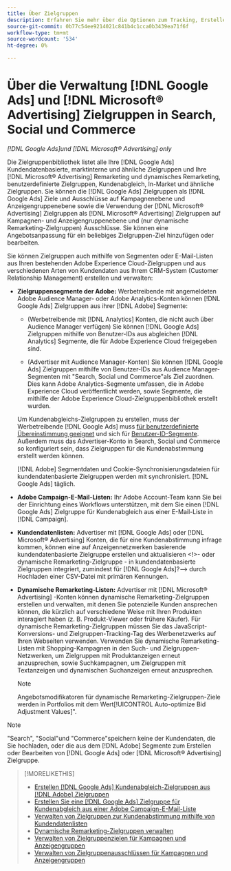 ```yaml
---
title: Über Zielgruppen
description: Erfahren Sie mehr über die Optionen zum Tracking, Erstellen und Verwalten [!DNL Google Ads] und [!DNL Microsoft® Advertising] Zielgruppen.
source-git-commit: 0b77c54ee9214021c841b4c1cca0b3439ea71f6f
workflow-type: tm+mt
source-wordcount: '534'
ht-degree: 0%

---
```


# Über die Verwaltung [!DNL Google Ads] und [!DNL Microsoft® Advertising] Zielgruppen in Search, Social und Commerce

*[!DNL Google Ads]und [!DNL Microsoft® Advertising] only*

Die Zielgruppenbibliothek listet alle Ihre [!DNL Google Ads] Kundendatenbasierte, marktinterne und ähnliche Zielgruppen und Ihre [!DNL Microsoft® Advertising] Remarketing und dynamisches Remarketing, benutzerdefinierte Zielgruppen, Kundenabgleich, In-Market und ähnliche Zielgruppen. Sie können die [!DNL Google Ads] Zielgruppen als [!DNL Google Ads] Ziele und Ausschlüsse auf Kampagnenebene und Anzeigengruppenebene sowie die Verwendung der [!DNL Microsoft® Advertising] Zielgruppen als [!DNL Microsoft® Advertising] Zielgruppen auf Kampagnen- und Anzeigengruppenebene und (nur dynamische Remarketing-Zielgruppen) Ausschlüsse. Sie können eine Angebotsanpassung für ein beliebiges Zielgruppen-Ziel hinzufügen oder bearbeiten.

Sie können Zielgruppen auch mithilfe von Segmenten oder E-Mail-Listen aus Ihren bestehenden Adobe Experience Cloud-Zielgruppen und aus verschiedenen Arten von Kundendaten aus Ihrem CRM-System (Customer Relationship Management) erstellen und verwalten:

* **Zielgruppensegmente der Adobe:** Werbetreibende mit angemeldeten Adobe Audience Manager- oder Adobe Analytics-Konten können [!DNL Google Ads] Zielgruppen aus ihrer [!DNL Adobe] Segmente:

   * (Werbetreibende mit [!DNL Analytics] Konten, die nicht auch über Audience Manager verfügen) Sie können [!DNL Google Ads] Zielgruppen mithilfe von Benutzer-IDs aus abgleichen [!DNL Analytics] Segmente, die für Adobe Experience Cloud freigegeben sind.

   * (Advertiser mit Audience Manager-Konten) Sie können [!DNL Google Ads] Zielgruppen mithilfe von Benutzer-IDs aus Audience Manager-Segmenten mit &quot;Search, Social und Commerce&quot;als Ziel zuordnen. Dies kann Adobe Analytics-Segmente umfassen, die in Adobe Experience Cloud veröffentlicht werden, sowie Segmente, die mithilfe der Adobe Experience Cloud-Zielgruppenbibliothek erstellt wurden.

  Um Kundenabgleichs-Zielgruppen zu erstellen, muss der Werbetreibende [!DNL Google Ads] muss [für benutzerdefinierte Übereinstimmung geeignet](https://support.google.com/adspolicy/answer/6299717) und sich für [Benutzer-ID-Segmente](https://support.google.com/google-ads/answer/9199250). Außerdem muss das Advertiser-Konto in Search, Social und Commerce so konfiguriert sein, dass Zielgruppen für die Kundenabstimmung erstellt werden können.<!-- For Analytics audiences: Analytics Only Integration. For Audience Manager, Enable CM/CRM option) -->

  [!DNL Adobe] Segmentdaten und Cookie-Synchronisierungsdateien für kundendatenbasierte Zielgruppen werden mit synchronisiert. [!DNL Google Ads] täglich.

* **Adobe Campaign-E-Mail-Listen:** Ihr Adobe Account-Team kann Sie bei der Einrichtung eines Workflows unterstützen, mit dem Sie einen [!DNL Google Ads] Zielgruppe für Kundenabgleich aus einer E-Mail-Liste in [!DNL Campaign].

* **Kundendatenlisten:** Advertiser mit [!DNL Google Ads] oder [!DNL Microsoft® Advertising] Konten, die für eine Kundenabstimmung infrage kommen, können eine auf Anzeigennetzwerken basierende kundendatenbasierte Zielgruppe erstellen und aktualisieren &lt;!>- oder dynamische Remarketing-Zielgruppe - in kundendatenbasierte Zielgruppen integriert, zumindest für [!DNL Google Ads]?—> durch Hochladen einer CSV-Datei mit primären Kennungen.

* **Dynamische Remarketing-Listen:** Advertiser mit [!DNL Microsoft® Advertising] -Konten können dynamische Remarketing-Zielgruppen erstellen und verwalten, mit denen Sie potenzielle Kunden ansprechen können, die kürzlich auf verschiedene Weise mit Ihren Produkten interagiert haben (z. B. Produkt-Viewer oder frühere Käufer). Für dynamische Remarketing-Zielgruppen müssen Sie das JavaScript-Konversions- und Zielgruppen-Tracking-Tag des Werbenetzwerks auf Ihren Webseiten verwenden. Verwenden Sie dynamische Remarketing-Listen mit Shopping-Kampagnen in den Such- und Zielgruppen-Netzwerken, um Zielgruppen mit Produktanzeigen erneut anzusprechen, sowie Suchkampagnen, um Zielgruppen mit Textanzeigen und dynamischen Suchanzeigen erneut anzusprechen. <!--[For [!DNL Google Ads], these are technically included in a customer data-based audience, so word this all carefully when we add support for them.]-->

  >[!NOTE]
  >
  >Angebotsmodifikatoren für dynamische Remarketing-Zielgruppen-Ziele werden in Portfolios mit dem Wert[!UICONTROL Auto-optimize Bid Adjustment Values]&quot;.

>[!NOTE]
>
>&quot;Search&quot;, &quot;Social&quot;und &quot;Commerce&quot;speichern keine der Kundendaten, die Sie hochladen, oder die aus dem [!DNL Adobe] Segmente zum Erstellen oder Bearbeiten von [!DNL Google Ads] oder [!DNL Microsoft® Advertising] Zielgruppe.

>[!MORELIKETHIS]
>
>* [Erstellen [!DNL Google Ads] Kundenabgleich-Zielgruppen aus [!DNL Adobe] Zielgruppen](google-audience-from-adobe-audience.md)
>* [Erstellen Sie eine [!DNL Google Ads] Zielgruppe für Kundenabgleich aus einer Adobe Campaign-E-Mail-Liste](google-audience-from-campaign-email-list.md)
>* [Verwalten von Zielgruppen zur Kundenabstimmung mithilfe von Kundendatenlisten](audience-from-customer-data-list.md)
>* [Dynamische Remarketing-Zielgruppen verwalten](audience-dynamic-remarketing-manage.md)
>* [Verwalten von Zielgruppenzielen für Kampagnen und Anzeigengruppen](audience-targets-manage.md)
>* [Verwalten von Zielgruppenausschlüssen für Kampagnen und Anzeigengruppen](audience-exclusions-manage.md)
